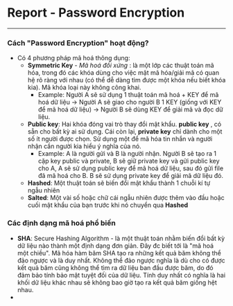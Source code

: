 # Report - Password Encryption
---
### Cách "Password Encryption" hoạt động?
  - Có 4 phương pháp mã hoá thông dụng:
    - **Symmetric Key** - *Mã hoá đối xứng* : là một lớp các thuật toán mã hóa, trong đó các khóa dùng cho việc mật mã hóa/giải mã có quan hệ rõ ràng với nhau (có thể dễ dàng tìm được một khóa nếu biết khóa kia). Mã khóa loại này không công khai.
      - Example: Người A sẽ sử dụng 1 thuật toán mã hoá + KEY để mã hoá dữ liệu -> Người A sẽ giao cho người B 1 KEY (giống với KEY để mã hoá dữ liệu) -> Người B sẽ dùng KEY để giải mã và đọc dữ liệu.
    - **Public key**: Hai khóa đóng vai trò thay đổi mật khẩu. **public key** , có sẵn cho bất kỳ ai sử dụng. Cái còn lại, **private key** chỉ dành cho một số ít người được chọn. Sử dụng một để mã hóa tin nhắn và người nhận cần người kia hiểu ý nghĩa của nó.
      - Example: A là người gửi và B là người nhận. Người B sẽ tạo ra 1 cặp key public và private, B sẽ giữ private key và gửi public key cho A, A sẽ sử dụng public key để mã hoá dữ liệu, sau đó gửi file đã mã hoá cho B. B sẽ sử dụng private key để giải mã dữ liệu đó.
    - **Hashed**: Một thuật toán sẽ biến đổi mật khẩu thành 1 chuỗi kí tự ngẫu nhiên
    - **Salted**: Một vài số hoặc chữ cái ngẫu nhiên được thêm vào đầu hoặc cuối mật khẩu của bạn trước khi nó chuyển qua **Hashed**
### Các định dạng mã hoá phổ biến
  - **SHA**: Secure Hashing Algorithm - là một thuật toán nhằm biến đổi bất kỳ dữ liệu nào thành một định dạng đơn giản. Đây đc biết tới là "mã hoá một chiều". Mã hóa hàm băm SHA tạo ra những kết quả băm không thể đảo ngược và là duy nhất. Không thể đảo ngược nghĩa là dù cho có được kết quả băm cũng không thể tìm ra dữ liệu ban đầu được băm, do đó đảm bảo tính bảo mật tuyệt đối của dữ liệu. Tính duy nhất có nghĩa là hai khối dữ liệu khác nhau sẽ không bao giờ tạo ra kết quả băm giống hệt nhau.
  -  
      
